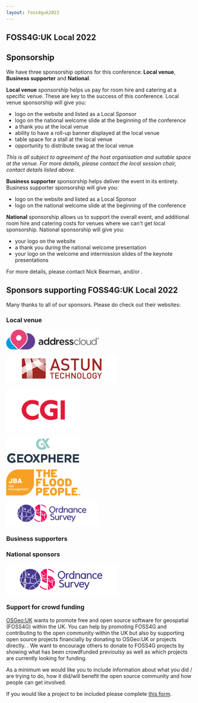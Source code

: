 ```yaml
---
layout: foss4guk2022
---
```


## FOSS4G:UK Local 2022

## Sponsorship

We have three sponsorship options for this conference: **Local venue**, **Business supporter** and  **National**. 

**Local venue** sponsorship helps us pay for room hire and catering at a specific venue. These are key to the success of this conference. Local venue sponsorship will give you:

- logo on the website and listed as a Local Sponsor
- logo on the national welcome slide at the beginning of the conference
- a thank you at the local venue 
- ability to have a roll-up banner displayed at the local venue
- table space for a stall at the local venue
- opportunity to distribute swag at the local venue

*This is all subject to agreement of the host organisation and suitable space at the venue. For more details, please contact the local session chair, contact details listed above.* 

**Business supporter** sponsorship helps deliver the event in its entirety. Business supporter sponsorship will give you:
 - logo on the website and listed as a Local Sponsor
 - logo on the national welcome slide at the beginning of the conference

**National** sponsorship allows us to support the overall event, and additional room hire and catering costs for venues where we can't get local sponsorship. National sponsorship will give you:

- your logo on the website
- a thank you during the national welcome presentation 
- your logo on the welcome and intermission slides of the keynote presentations

For more details, please contact Nick Bearman, and/or <span class="osgeoemail"></span>. 

## Sponsors supporting FOSS4G:UK Local 2022

Many thanks to all of our sponsors. Please do check out their websites:

### Local venue

[<img src="images/leeds-addresscloud-logo.png" width="250" align="middle">](https://www.addresscloud.com)

[<img src="images/ASTUN_LOGO.jpg" width="300" align="middle">](https://www.astuntechnology.com)

[<img src="images/logo_cgi_color.png" width="200" align="middle">](https://www.cgi.com/en)

[<img src="images/geoxphere.png" width="200" align="middle">](https://www.geoxphere.com)

[<img src="images/leeds-jbarisk-logo.png" width="200" align="middle">](https://www.jbarisk.com)

[<img src="images/OS logo prime RGB.jpg" width="250" align="middle">](https://www.ordnancesurvey.co.uk/)

### Business supporters

### National sponsors

<!--
[<img src="images/environment-systems-logo-165.png" align="middle">](https://www.envsys.co.uk/)
-->

[<img src="images/OS logo prime RGB.jpg" width="300" align="middle">](https://www.ordnancesurvey.co.uk/)

<!-- Jonny Huck Email Obfuscator -->
<!-- Simply add...  <span class="osgeoemail"></span>  ...wherever you would like the email link to appear -->
<script>
    let spans = document.getElementsByClassName('osgeoemail');
    for (let i = 0; i < spans.length; i++){
        spans[i].innerHTML = Tea.decrypt("TaP7QMCgFhScZikfQl5S2WfHPdfSh44LhvA4yCJITheD063TvlsEuDlGFtNkE+SCMIKiymkA/88=", "foss4g");
    }
</script>

### Support for crowd funding

[OSGeo:UK](https://uk.osgeo.org/) wants to promote free and open source software for geospatial (FOSS4G) within the UK. You can help by promoting FOSS4G and contributing to the open community within the UK but also by supporting open source projects financially by donating to OSGeo:UK or projects directly. . 
We want to encourage others to donate to FOSS4G projects by showing what has been crowdfunded previoulsy as well as which projects are currently looking for funding. 

As a minimum we would like you to include information about what you did / are trying to do, how it did/will benefit the open source community and how people can get involved.

If you would like a project to be included please complete [this form](https://forms.gle/MakeAForm!!!).
